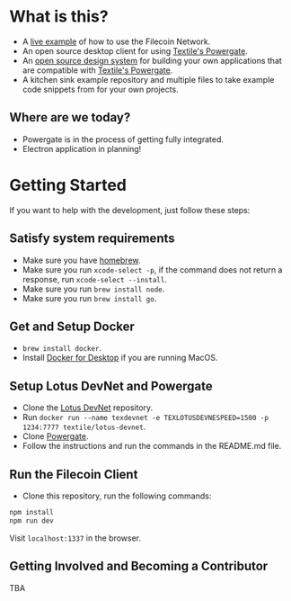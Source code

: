 # What is this?

- A [live example](https://filecoin.onrender.com) of how to use the Filecoin Network.
- An open source desktop client for using [Textile's Powergate](https://github.com/textileio/powergate/).
- An [open source design system](https://filecoin.onrender.com) for building your own applications that are compatible with [Textile's Powergate](https://github.com/textileio/powergate/).
- A kitchen sink example repository and multiple files to take example code snippets from for your own projects.

## Where are we today?

- Powergate is in the process of getting fully integrated.
- Electron application in planning!

# Getting Started

If you want to help with the development, just follow these steps:

## Satisfy system requirements

- Make sure you have [homebrew](https://brew.sh/).
- Make sure you run `xcode-select -p`, if the command does not return a response, run `xcode-select --install`.
- Make sure you run `brew install node`.
- Make sure you run `brew install go`.

## Get and Setup Docker

- `brew install docker`.
- Install [Docker for Desktop](https://www.docker.com/products/docker-desktop) if you are running MacOS.

## Setup Lotus DevNet and Powergate

- Clone the [Lotus DevNet](https://github.com/textileio/lotus-devnet) repository.
- Run `docker run --name texdevnet -e TEXLOTUSDEVNESPEED=1500 -p 1234:7777 textile/lotus-devnet`.
- Clone [Powergate](https://github.com/textileio/powergate/).
- Follow the instructions and run the commands in the README.md file.

## Run the Filecoin Client

- Clone this repository, run the following commands:

```sh
npm install
npm run dev
```

Visit `localhost:1337` in the browser.

## Getting Involved and Becoming a Contributor

TBA
